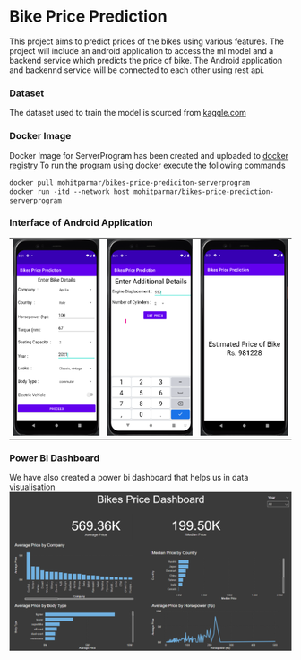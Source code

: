 # Bike Price Prediction

This project aims to predict prices of the bikes using various features.
The project will include an android application to access the ml model and a backend service which predicts the price of bike. The Android application and backennd service will be connected to each other using rest api.

### Dataset
The dataset used to train the model is sourced from [kaggle.com](https://www.kaggle.com/datasets/peshimaammuzammil/2023-bike-model-dataset-all-data-you-need)

### Docker Image

Docker Image for ServerProgram has been created and uploaded to [docker registry](https://hub.docker.com/repository/docker/mohitparmar/bikes-price-prediction-serverprogram/general)
To run the program using docker execute the following commands
```
docker pull mohitparmar/bikes-price-prediciton-serverprogram
docker run -itd --network host mohitparmar/bikes-price-prediction-serverprogram
```

### Interface of Android Application

<table>
    <tr>
        <td><img src="./Images/Interface_1.png" height="350px"></td>
        <td><img src="./Images/Interface_2.png" height="350px"></td>
        <td><img src="./Images/Interface_3.png" height="350px"></td>
    </tr>
</table>

### Power BI Dashboard
We have also created a power bi dashboard that helps us in data visualisation
![Power BI Dashboard](./Images/Dashboard.png)